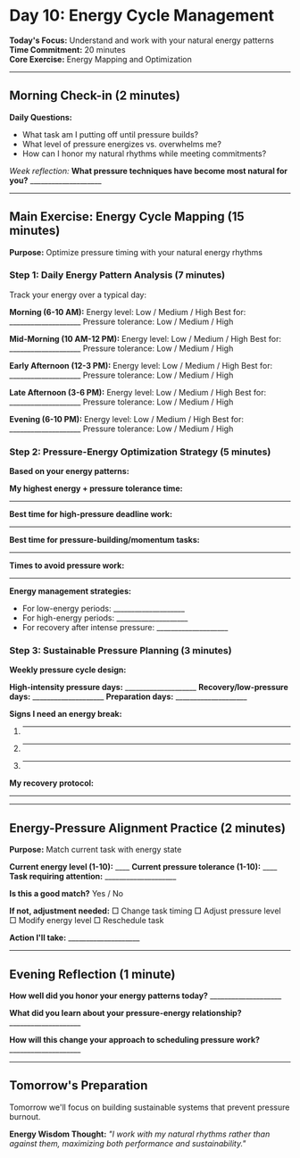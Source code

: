 # Day 10: Energy Cycle Management

**Today's Focus:** Understand and work with your natural energy patterns
**Time Commitment:** 20 minutes  
**Core Exercise:** Energy Mapping and Optimization

---

## Morning Check-in (2 minutes)

**Daily Questions:**
- What task am I putting off until pressure builds?
- What level of pressure energizes vs. overwhelms me?
- How can I honor my natural rhythms while meeting commitments?

*Week reflection:*
**What pressure techniques have become most natural for you?** ____________________

---

## Main Exercise: Energy Cycle Mapping (15 minutes)

**Purpose:** Optimize pressure timing with your natural energy rhythms

### Step 1: Daily Energy Pattern Analysis (7 minutes)

Track your energy over a typical day:

**Morning (6-10 AM):**
Energy level: Low / Medium / High
Best for: ____________________
Pressure tolerance: Low / Medium / High

**Mid-Morning (10 AM-12 PM):**
Energy level: Low / Medium / High
Best for: ____________________
Pressure tolerance: Low / Medium / High

**Early Afternoon (12-3 PM):**
Energy level: Low / Medium / High
Best for: ____________________
Pressure tolerance: Low / Medium / High

**Late Afternoon (3-6 PM):**
Energy level: Low / Medium / High
Best for: ____________________
Pressure tolerance: Low / Medium / High

**Evening (6-10 PM):**
Energy level: Low / Medium / High
Best for: ____________________
Pressure tolerance: Low / Medium / High

### Step 2: Pressure-Energy Optimization Strategy (5 minutes)

**Based on your energy patterns:**

**My highest energy + pressure tolerance time:**
____________________

**Best time for high-pressure deadline work:**
____________________

**Best time for pressure-building/momentum tasks:**
____________________

**Times to avoid pressure work:**
____________________

**Energy management strategies:**
- For low-energy periods: ____________________
- For high-energy periods: ____________________
- For recovery after intense pressure: ____________________

### Step 3: Sustainable Pressure Planning (3 minutes)

**Weekly pressure cycle design:**

**High-intensity pressure days:** ____________________
**Recovery/low-pressure days:** ____________________
**Preparation days:** ____________________

**Signs I need an energy break:**
1. ____________________
2. ____________________
3. ____________________

**My recovery protocol:**
____________________

---

## Energy-Pressure Alignment Practice (2 minutes)

**Purpose:** Match current task with energy state

**Current energy level (1-10):** ____
**Current pressure tolerance (1-10):** ____
**Task requiring attention:** ____________________

**Is this a good match?** Yes / No

**If not, adjustment needed:**
□ Change task timing
□ Adjust pressure level  
□ Modify energy level
□ Reschedule task

**Action I'll take:** ____________________

---

## Evening Reflection (1 minute)

**How well did you honor your energy patterns today?** ____________________

**What did you learn about your pressure-energy relationship?** ____________________

**How will this change your approach to scheduling pressure work?** ____________________

---

## Tomorrow's Preparation
Tomorrow we'll focus on building sustainable systems that prevent pressure burnout.

**Energy Wisdom Thought:**
*"I work with my natural rhythms rather than against them, maximizing both performance and sustainability."*